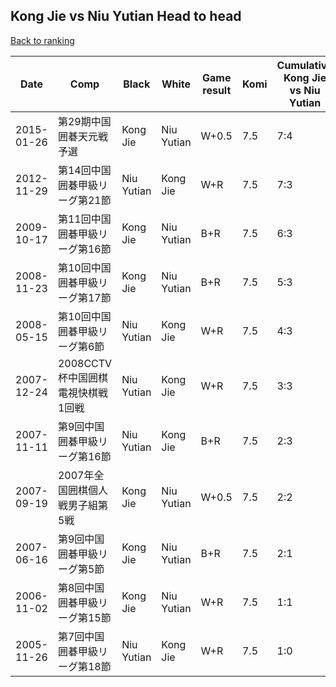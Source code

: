 ## Kong Jie vs Niu Yutian Head to head

[Back to ranking](../../index.md)




| **Date** | **Comp** | **Black** | **White** | **Game result** | **Komi** | **Cumulative Kong Jie vs Niu Yutian** | **Kong Jie streak** | **Niu Yutian streak** | 
| --- | --- | --- | --- | --- | --- | --- | --- | --- |
| 2015-01-26 | 第29期中国囲碁天元戦予選 | Kong Jie | Niu Yutian | W+0.5 | 7.5 | 7:4 | 0 | 1 | 
| 2012-11-29 | 第14回中国囲碁甲級リーグ第21節 | Niu Yutian | Kong Jie | W+R | 7.5 | 7:3 | 5 | 0 | 
| 2009-10-17 | 第11回中国囲碁甲級リーグ第16節 | Kong Jie | Niu Yutian | B+R | 7.5 | 6:3 | 4 | 0 | 
| 2008-11-23 | 第10回中国囲碁甲級リーグ第17節 | Kong Jie | Niu Yutian | B+R | 7.5 | 5:3 | 3 | 0 | 
| 2008-05-15 | 第10回中国囲碁甲級リーグ第6節 | Niu Yutian | Kong Jie | W+R | 7.5 | 4:3 | 2 | 0 | 
| 2007-12-24 | 2008CCTV杯中国囲棋電視快棋戦1回戦 | Niu Yutian | Kong Jie | W+R | 7.5 | 3:3 | 1 | 0 | 
| 2007-11-11 | 第9回中国囲碁甲級リーグ第16節 | Niu Yutian | Kong Jie | B+R | 7.5 | 2:3 | 0 | 2 | 
| 2007-09-19 | 2007年全国囲棋個人戦男子組第5戦 | Kong Jie | Niu Yutian | W+0.5 | 7.5 | 2:2 | 0 | 1 | 
| 2007-06-16 | 第9回中国囲碁甲級リーグ第5節 | Kong Jie | Niu Yutian | B+R | 7.5 | 2:1 | 1 | 0 | 
| 2006-11-02 | 第8回中国囲碁甲級リーグ第15節 | Kong Jie | Niu Yutian | W+R | 7.5 | 1:1 | 0 | 1 | 
| 2005-11-26 | 第7回中国囲碁甲級リーグ第18節 | Niu Yutian | Kong Jie | W+R | 7.5 | 1:0 | 1 | 0 |





